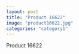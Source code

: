```yaml
---
layout: post
title: "Product 16622"
image: "product16622.jpg"
categories: "category1"
---
```

Product 16622
